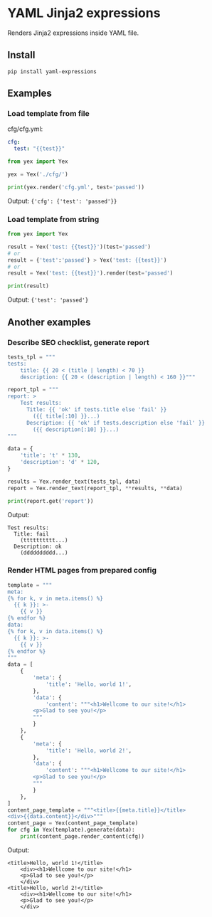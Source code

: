 # YAML Jinja2 expressions

Renders Jinja2 expressions inside YAML file.

## Install

```
pip install yaml-expressions
```

## Examples

### Load template from file

cfg/cfg.yml:

```yaml
cfg:
  test: "{{test}}"
```

```python
from yex import Yex

yex = Yex('./cfg/')

print(yex.render('cfg.yml', test='passed'))
```

Output: `{'cfg': {'test': 'passed'}}`

### Load template from string

```python
from yex import Yex

result = Yex('test: {{test}}')(test='passed')
# or
result = {'test':'passed'} > Yex('test: {{test}}')
# or
result = Yex('test: {{test}}').render(test='passed')

print(result)
```

Output: `{'test': 'passed'}`

## Another examples

### Describe SEO checklist, generate report

```python
tests_tpl = """
tests:
    title: {{ 20 < (title | length) < 70 }}
    description: {{ 20 < (description | length) < 160 }}"""

report_tpl = """
report: >
    Test results:
      Title: {{ 'ok' if tests.title else 'fail' }}
        ({{ title[:10] }}...)
      Description: {{ 'ok' if tests.description else 'fail' }}
        ({{ description[:10] }}...)
"""

data = {
    'title': 't' * 130,
    'description': 'd' * 120,
}

results = Yex.render_text(tests_tpl, data)
report = Yex.render_text(report_tpl, **results, **data)

print(report.get('report'))
```

Output:

```text
Test results:
  Title: fail
    (tttttttttt...)
  Description: ok
    (dddddddddd...)
```

### Render HTML pages from prepared config

```python
template = """
meta:
{% for k, v in meta.items() %}
  {{ k }}: >-
    {{ v }}
{% endfor %}
data:
{% for k, v in data.items() %}
  {{ k }}: >-
    {{ v }}
{% endfor %}
"""
data = [
    {
        'meta': {
            'title': 'Hello, world 1!',
        },
        'data': {
            'content': """<h1>Wellcome to our site!</h1>
        <p>Glad to see you!</p>
        """
        }
    },
    {
        'meta': {
            'title': 'Hello, world 2!',
        },
        'data': {
            'content': """<h1>Wellcome to our site!</h1>
        <p>Glad to see you!</p>
        """
        }
    },
]
content_page_template = """<title>{{meta.title}}</title>
<div>{{data.content}}</div>"""
content_page = Yex(content_page_template)
for cfg in Yex(template).generate(data):
    print(content_page.render_content(cfg))
```

Output:

```text
<title>Hello, world 1!</title>
    <div><h1>Wellcome to our site!</h1>
    <p>Glad to see you!</p>
    </div>
<title>Hello, world 2!</title>
    <div><h1>Wellcome to our site!</h1>
    <p>Glad to see you!</p>
    </div>
```
